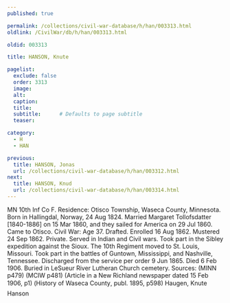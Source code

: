 ```yaml
---
published: true

permalink: /collections/civil-war-database/h/han/003313.html
oldlink: /CivilWar/db/h/han/003313.html

oldid: 003313

title: HANSON, Knute

pagelist:
  exclude: false
  order: 3313
  image: 
  alt:
  caption:
  title:
  subtitle:      # Defaults to page subtitle
  teaser:

category: 
  - H 
  - HAN

previous:
  title: HANSON, Jonas
  url: /collections/civil-war-database/h/han/003312.html  
next:
  title: HANSON, Knud
  url: /collections/civil-war-database/h/han/003314.html   
---
```

MN 10th Inf Co F. Residence: Otisco Township, Waseca County, Minnesota. Born in Hallingdal, Norway, 24 Aug 1824. Married Margaret Tollofsdatter [1840-1886] on 15 Mar 1860, and they sailed for America on 29 Jul 1860. Came to Otisco. Civil War: Age 37. Drafted. Enrolled 16 Aug 1862. Mustered 24 Sep 1862. Private. Served in Indian and Civil wars. Took part in the Sibley expedition against the Sioux. The 10th Regiment moved to St. Louis, Missouri. Took part in the battles of Guntown, Mississippi, and Nashville, Tennessee. Discharged from the service per order 9 Jun 1865. Died 6 Feb 1906. Buried in LeSueur River Lutheran Church cemetery. Sources: (MINN p479) (MCIW p481) (Article in a New Richland newspaper dated 15 Feb 1906, p1) (&#147;History of Waseca County&#148;, publ. 1895, p598) &#147;Haugen, Knute Hanson&#148;